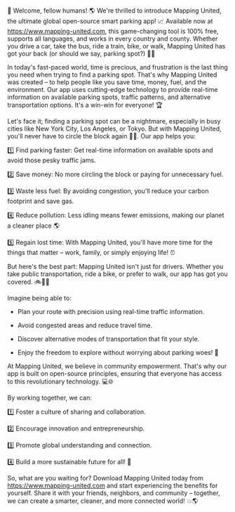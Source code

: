 🚀 Welcome, fellow humans! 🌎 We're thrilled to introduce Mapping United, the ultimate global open-source smart parking app! 📈 Available now at https://www.mapping-united.com, this game-changing tool is 100% free, supports all languages, and works in every country and county. Whether you drive a car, take the bus, ride a train, bike, or walk, Mapping United has got your back (or should we say, parking spot?) 🚗🌟

In today's fast-paced world, time is precious, and frustration is the last thing you need when trying to find a parking spot. That's why Mapping United was created – to help people like you save time, money, fuel, and the environment. Our app uses cutting-edge technology to provide real-time information on available parking spots, traffic patterns, and alternative transportation options. It's a win-win for everyone! 🏆

Let's face it; finding a parking spot can be a nightmare, especially in busy cities like New York City, Los Angeles, or Tokyo. But with Mapping United, you'll never have to circle the block again 🚗🔁. Our app helps you:

1️⃣ Find parking faster: Get real-time information on available spots and avoid those pesky traffic jams.

2️⃣ Save money: No more circling the block or paying for unnecessary fuel.

3️⃣ Waste less fuel: By avoiding congestion, you'll reduce your carbon footprint and save gas.

4️⃣ Reduce pollution: Less idling means fewer emissions, making our planet a cleaner place 🌎

5️⃣ Regain lost time: With Mapping United, you'll have more time for the things that matter – work, family, or simply enjoying life! ⏰

But here's the best part: Mapping United isn't just for drivers. Whether you take public transportation, ride a bike, or prefer to walk, our app has got you covered. 🚲🚌💃

Imagine being able to:

* Plan your route with precision using real-time traffic information.

* Avoid congested areas and reduce travel time.

* Discover alternative modes of transportation that fit your style.

* Enjoy the freedom to explore without worrying about parking woes! 🌄

At Mapping United, we believe in community empowerment. That's why our app is built on open-source principles, ensuring that everyone has access to this revolutionary technology. 💻🌐

By working together, we can:

1️⃣ Foster a culture of sharing and collaboration.

2️⃣ Encourage innovation and entrepreneurship.

3️⃣ Promote global understanding and connection.

4️⃣ Build a more sustainable future for all! 🌟

So, what are you waiting for? Download Mapping United today from https://www.mapping-united.com and start experiencing the benefits for yourself. Share it with your friends, neighbors, and community – together, we can create a smarter, cleaner, and more connected world! 💥🌎